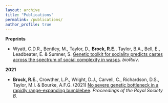 ```yaml
---
layout: archive
title: "Publications"
permalink: /publications/
author_profile: true
---
```


**Preprints**

* Wyatt, C.D.R., Bentley, M., Taylor, D., **Brock, R.E.**, Taylor, B.A., Bell, E., Leadbeater, E. & Sumner, S. [Genetic toolkit for sociality predicts castes across the spectrum of social complexity in wasps](https://www.biorxiv.org/content/10.1101/2020.12.08.407056v2). *bioRxiv*.
<span class="__dimensions_badge_embed__" data-doi="10.1101/2020.12.08.407056" data-style="small_circle" data-hide-zero-citations="true"> <span data-badge-popover="right" data-badge-type="donut" data-doi="10.1101/2020.12.08.407056" data-hide-no-mentions="true" class="altmetric-embed"> </span>

**2021**

* **Brock, R.E.**, Crowther, L.P., Wright, D.J., Carvell, C., Richardson, D.S., Taylor, M.I. & Bourke, A.F.G. (2021) [No severe genetic bottleneck in a rapidly range-expanding bumblebee](https://royalsocietypublishing.org/doi/10.1098/rspb.2020.2639). *Proceedings of the Royal Society B*.
<span class="__dimensions_badge_embed__" data-doi="10.1098/rspb.2020.2639" data-style="small_circle" data-hide-zero-citations="true"> <span data-badge-popover="right" data-badge-type="donut" data-doi="10.1098/rspb.2020.2639" data-hide-no-mentions="true" class="altmetric-embed"> </span>
